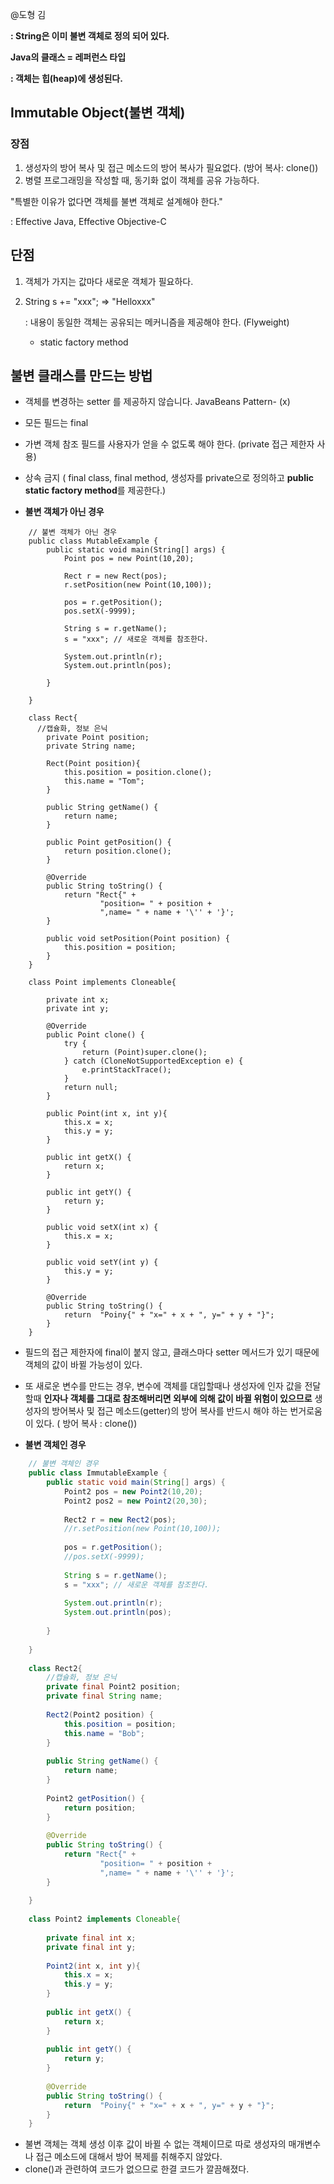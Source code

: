 @도형 김

**: String은 이미 불변 객체로 정의 되어 있다.** 

**Java의 클래스 = 레퍼런스 타입**

**: 객체는 힙(heap)에 생성된다.**

## Immutable Object(불변 객체)

### 장점

1. 생성자의 방어 복사 및 접근 메소드의 방어 복사가 필요없다. (방어 복사: clone())
2. 병렬 프로그래밍을 작성할 때, 동기화 없이 객체를 공유 가능하다.

"특별한 이유가 없다면 객체를 불변 객체로 설계해야 한다."<br>

: Effective Java, Effective Objective-C<br>

## 단점

1. 객체가 가지는 값마다 새로운 객체가 필요하다. 
2. String s += "xxx";   ⇒ "Helloxxx"

   : 내용이 동일한 객체는 공유되는 메커니즘을 제공해야 한다. (Flyweight)

   - static factory method

## 불변 클래스를 만드는 방법

- 객체를 변경하는 setter 를 제공하지 않습니다. JavaBeans Pattern- (x)
- 모든 필드는 final
- 가변 객체 참조 필드를 사용자가 얻을 수 없도록 해야 한다. (private 접근 제한자 사용)
- 상속 금지 ( final class, final method, 생성자를 private으로 정의하고 **public static factory method**를 제공한다.)

- **불변 객체가 아닌 경우**
```
    // 불변 객체가 아닌 경우
    public class MutableExample {
        public static void main(String[] args) {
            Point pos = new Point(10,20);
    
            Rect r = new Rect(pos);
            r.setPosition(new Point(10,100));
    
            pos = r.getPosition();
            pos.setX(-9999);
    
            String s = r.getName();
            s = "xxx"; // 새로운 객체를 참조한다.
        
            System.out.println(r);
            System.out.println(pos);
    
        }
    
    }
    
    class Rect{
      //캡슐화, 정보 은닉
        private Point position;
        private String name;
    
        Rect(Point position){
            this.position = position.clone();
            this.name = "Tom";
        }
    
        public String getName() {
            return name;
        }
    
        public Point getPosition() {
            return position.clone();
        }
    
        @Override
        public String toString() {
            return "Rect{" +
                    "position= " + position +
                    ",name= " + name + '\'' + '}';
        }
    
        public void setPosition(Point position) {
            this.position = position;
        }
    }
    
    class Point implements Cloneable{
    
        private int x;
        private int y;
    
        @Override
        public Point clone() {
            try {
                return (Point)super.clone();
            } catch (CloneNotSupportedException e) {
                e.printStackTrace();
            }
            return null;
        }
    
        public Point(int x, int y){
            this.x = x;
            this.y = y;
        }
    
        public int getX() {
            return x;
        }
    
        public int getY() {
            return y;
        }
    
        public void setX(int x) {
            this.x = x;
        }
    
        public void setY(int y) {
            this.y = y;
        }
    
        @Override
        public String toString() {
            return  "Poiny{" + "x=" + x + ", y=" + y + "}";
        }
    }
```
- 필드의 접근 제한자에 final이 붙지 않고, 클래스마다 setter 메서드가 있기 때문에 객체의 값이 바뀔 가능성이 있다.
- 또 새로운 변수를 만드는 경우, 변수에 객체를 대입할때나 생성자에 인자 값을 전달할때 **인자나 객체를 그대로 참조해버리면 외부에 의해 값이 바뀔 위험이 있으므로**  생성자의 방어복사 및 접근 메소드(getter)의 방어 복사를 반드시 해야 하는 번거로움이 있다. ( 방어 복사 : clone())

- **불변 객체인 경우**
```java
    // 불변 객체인 경우
    public class ImmutableExample {
        public static void main(String[] args) {
            Point2 pos = new Point2(10,20);
            Point2 pos2 = new Point2(20,30);
            
            Rect2 r = new Rect2(pos);
            //r.setPosition(new Point(10,100));
                    
            pos = r.getPosition();
            //pos.setX(-9999);
    
            String s = r.getName();
            s = "xxx"; // 새로운 객체를 참조한다.
    
            System.out.println(r);
            System.out.println(pos);
    
        }
    
    }
    
    class Rect2{
        //캡슐화, 정보 은닉
        private final Point2 position;
        private final String name;
    
        Rect2(Point2 position) {
            this.position = position;
            this.name = "Bob";
        }
    
        public String getName() {
            return name;
        }
    
        Point2 getPosition() {
            return position;
        }
    
        @Override
        public String toString() {
            return "Rect{" +
                    "position= " + position +
                    ",name= " + name + '\'' + '}';
        }
    
    }
    
    class Point2 implements Cloneable{
    
        private final int x;
        private final int y;
    
        Point2(int x, int y){
            this.x = x;
            this.y = y;
        }
    
        public int getX() {
            return x;
        }
    
        public int getY() {
            return y;
        }
    
        @Override
        public String toString() {
            return  "Poiny{" + "x=" + x + ", y=" + y + "}";
        }
    }
```
- 불변 객체는 객체 생성 이후 값이 바뀔 수 없는 객체이므로 따로 생성자의 매개변수나 접근 메소드에 대해서 방어 복제를 취해주지 않았다.
- clone()과 관련하여 코드가 없으므로 한결 코드가 깔끔해졌다.
